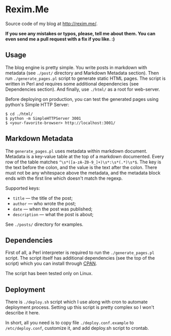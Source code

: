 # Rexim.Me #

Source code of my blog at <http://rexim.me/>.

**If you see any mistakes or typos, please, tell me about them. You
  can even send me a pull request with a fix if you like. :)**

## Usage ##

The blog engine is pretty simple. You write posts in markdown with
metadata (see `./post/` directory and Markdown Metadata section). Then
run `./generate_pages.pl` script to generate static HTML pages. The
script is written in Perl and requires some additional dependencies
(see Dependencies section). And finally, use `./html/` as a root for
web-server.

Before deploying on production, you can test the generated pages using
python's Simple HTTP Server:

    $ cd ./html/
    $ python -m SimpleHTTPServer 3001
    $ <your-favorite-browser> http://localhost:3001/

## Markdown Metadata ##

The `generate_pages.pl` uses metadata within markdown
document. Metadata is a key-value table at the top of a markdown
documented. Every row of the table matches
`^\s*([a-zA-Z0-9_]+)\s*:\s*(.*)\s*$`. The key is the text before the
colon, and the value is the text after the colon. There must not be
any whitespace above the metadata, and the metadata block ends with
the first line which doesn't match the regexp.

Supported keys:
* `title` &mdash; the title of the post;
* `author` &mdash; who wrote the post;
* `date` &mdash; when the post was published;
* `description` &mdash; what the post is about;

See `./posts/` directory for examples.

## Dependencies ##

First of all, a Perl interpreter is required to run the
`./generate_pages.pl` script. The script itself has additional
dependencies (see the top of the script) which you can install through
[CPAN](http://www.cpan.org/).

The script has been tested only on Linux.

## Deployment ##

There is `./deploy.sh` script which I use along with cron to automate
deployment process. Setting up this script is pretty complex so I
won't describe it here.

In short, all you need is to copy file `./deploy.conf.example` to
`/etc/deploy.conf`, customize it, and add deploy.sh script to crontab.
